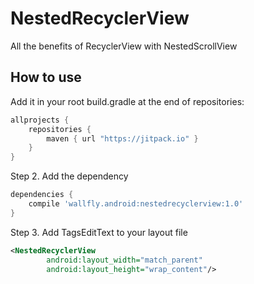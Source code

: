 # NestedRecyclerView
All the benefits of RecyclerView with NestedScrollView


## How to use ##


Add it in your root build.gradle at the end of repositories:
```groovy
allprojects {
	repositories {
		maven { url "https://jitpack.io" }
	}
}
```
Step 2. Add the dependency
```groovy
dependencies {
	compile 'wallfly.android:nestedrecyclerview:1.0'
}
```
Step 3. Add TagsEditText to your layout file
```xml
<NestedRecyclerView
        android:layout_width="match_parent"
        android:layout_height="wrap_content"/>
```  
        
